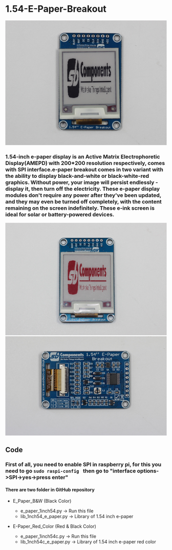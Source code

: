 # 1.54-E-Paper-Breakout

<img src = "https://github.com/sbcshop/1.54-E-Paper-Breakout/blob/main/images/img2.jpg" />

### 1.54-inch e-paper display is an Active Matrix Electrophoretic Display(AMEPD) with 200*200 resolution respectively, comes with SPI interface.e-paper breakout comes in two variant with the ability to display black-and-white or black-white-red graphics. Without power, your image will persist endlessly - display it, then turn off the electricity. These e-paper display modules don't require any power after they've been updated, and they may even be turned off completely, with the content remaining on the screen indefinitely. These e-ink screen is ideal for solar or battery-powered devices.

<img src = "https://github.com/sbcshop/1.54-E-Paper-Breakout/blob/main/images/img1.jpg" />

<img src = "https://github.com/sbcshop/1.54-E-Paper-Breakout/blob/main/images/img3.jpg" />

## Code
### First of all, you need to enable SPI in raspberry pi, for this you need to go  ```sudo raspi-config ``` then go to "interface options->SPI->yes->press enter" 
#### There are two folder in GitHub repository
 * E_Paper_B&W (Black Color)
   * e_paper_1inch54.py        -> Run this file
   * lib_1nch54_e_paper.py -> Library of 1.54 inch e-paper
   
 * E-Paper_Red_Color (Red & Black Color)
   * e_paper_1inch54c.py  -> Run this file 
   * lib_1nch54c_e_paper.py    -> Library of 1.54 inch e-paper red color
